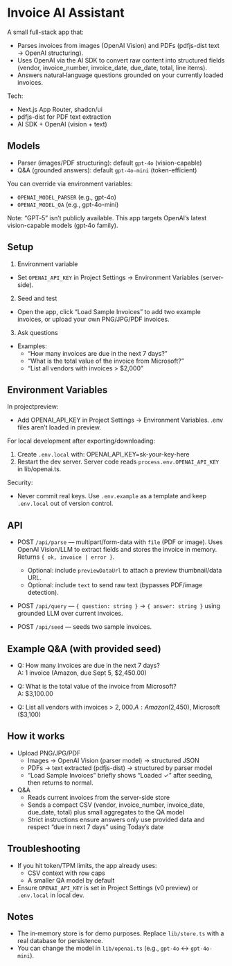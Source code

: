 # Invoice AI Assistant

A small full-stack app that:
- Parses invoices from images (OpenAI Vision) and PDFs (pdfjs-dist text → OpenAI structuring).
- Uses OpenAI via the AI SDK to convert raw content into structured fields (vendor, invoice_number, invoice_date, due_date, total, line items).
- Answers natural‑language questions grounded on your currently loaded invoices.

Tech:
- Next.js App Router, shadcn/ui
- pdfjs-dist for PDF text extraction
- AI SDK + OpenAI (vision + text)

## Models

- Parser (images/PDF structuring): default `gpt-4o` (vision-capable)
- Q&A (grounded answers): default `gpt-4o-mini` (token-efficient)

You can override via environment variables:
- `OPENAI_MODEL_PARSER` (e.g., gpt-4o)
- `OPENAI_MODEL_QA` (e.g., gpt-4o-mini)

Note: “GPT‑5” isn’t publicly available. This app targets OpenAI’s latest vision-capable models (gpt‑4o family).

## Setup

1) Environment variable
- Set `OPENAI_API_KEY` in Project Settings → Environment Variables (server-side).

2) Seed and test
- Open the app, click “Load Sample Invoices” to add two example invoices, or upload your own PNG/JPG/PDF invoices.

3) Ask questions
- Examples:
  - “How many invoices are due in the next 7 days?”
  - “What is the total value of the invoice from Microsoft?”
  - “List all vendors with invoices > $2,000”

## Environment Variables

In projectpreview:
- Add OPENAI_API_KEY in Project Settings → Environment Variables. .env files aren’t loaded in preview.

For local development after exporting/downloading:
1) Create `.env.local` with:
   OPENAI_API_KEY=sk-your-key-here
2) Restart the dev server. Server code reads `process.env.OPENAI_API_KEY` in lib/openai.ts.

Security:
- Never commit real keys. Use `.env.example` as a template and keep `.env.local` out of version control.

## API

- POST `/api/parse` — multipart/form-data with `file` (PDF or image). Uses OpenAI Vision/LLM to extract fields and stores the invoice in memory. Returns `{ ok, invoice | error }`.
  - Optional: include `previewDataUrl` to attach a preview thumbnail/data URL.
  - Optional: include `text` to send raw text (bypasses PDF/image detection).

- POST `/api/query` — `{ question: string }` → `{ answer: string }` using grounded LLM over current invoices.

- POST `/api/seed` — seeds two sample invoices.

## Example Q&A (with provided seed)

- Q: How many invoices are due in the next 7 days?  
  A: 1 invoice (Amazon, due Sept 5, $2,450.00)

- Q: What is the total value of the invoice from Microsoft?  
  A: $3,100.00

- Q: List all vendors with invoices > $2,000.  
  A: Amazon ($2,450), Microsoft ($3,100)

## How it works

- Upload PNG/JPG/PDF  
  - Images → OpenAI Vision (parser model) → structured JSON  
  - PDFs → text extracted (pdfjs-dist) → structured by parser model  
  - “Load Sample Invoices” briefly shows “Loaded ✓” after seeding, then returns to normal.
- Q&A  
  - Reads current invoices from the server-side store  
  - Sends a compact CSV (vendor, invoice_number, invoice_date, due_date, total) plus small aggregates to the QA model  
  - Strict instructions ensure answers only use provided data and respect “due in next 7 days” using Today’s date

## Troubleshooting

- If you hit token/TPM limits, the app already uses:
  - CSV context with row caps
  - A smaller QA model by default
- Ensure `OPENAI_API_KEY` is set in Project Settings (v0 preview) or `.env.local` in local dev.

## Notes

- The in‑memory store is for demo purposes. Replace `lib/store.ts` with a real database for persistence.
- You can change the model in `lib/openai.ts` (e.g., `gpt-4o` ↔ `gpt-4o-mini`).

